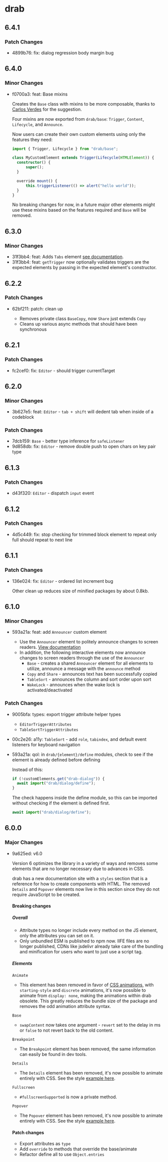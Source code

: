 # drab

## 6.4.1

### Patch Changes

- 4899b76: fix: dialog regression body margin bug

## 6.4.0

### Minor Changes

- f0700a3: feat: Base mixins

  Creates the `Base` class with mixins to be more composable, thanks to [Carlos Verdes](https://github.com/rossrobino/drab/issues/29) for the suggestion.

  Four mixins are now exported from `drab/base`: `Trigger`, `Content`, `Lifecycle`, and `Announce`.

  Now users can create their own custom elements using only the features they need:

  ```ts
  import { Trigger, Lifecycle } from "drab/base";

  class MyCustomElement extends Trigger(Lifecycle(HTMLElement)) {
  	constructor() {
  		super();
  	}

  	override mount() {
  		this.triggerListener(() => alert("hello world"));
  	}
  }
  ```

  No breaking changes for now, in a future major other elements might use these mixins based on the features required and `Base` will be removed.

## 6.3.0

### Minor Changes

- 31f3bb4: feat: Adds `Tabs` element [see documentation](https://drab.robino.dev/elements/tabs/).
- 31f3bb4: feat: `getTrigger` now optionally validates triggers are the expected elements by passing in the expected element's constructor.

## 6.2.2

### Patch Changes

- 62bf211: patch: clean up

  - Removes private class `BaseCopy`, now `Share` just extends `Copy`
  - Cleans up various async methods that should have been synchronous

## 6.2.1

### Patch Changes

- fc2cef0: fix: `Editor` - should trigger currentTarget

## 6.2.0

### Minor Changes

- 3b627e5: feat: `Editor` - `tab + shift` will dedent tab when inside of a codeblock

### Patch Changes

- 7dcb159: `Base` - better type inference for `safeListener`
- 9d858db: fix: `Editor` - remove double push to open chars on key pair type

## 6.1.3

### Patch Changes

- d43f320: `Editor` - dispatch `input` event

## 6.1.2

### Patch Changes

- 4d5c449: fix: stop checking for trimmed block element to repeat only full should repeat to next line

## 6.1.1

### Patch Changes

- 136e024: fix: `Editor` - ordered list increment bug

  Other clean up reduces size of minified packages by about 0.8kb.

## 6.1.0

### Minor Changes

- 593a21a: feat: add `Announcer` custom element

  - Use the `Announcer` element to politely announce changes to screen readers. [View documentation](https://drab.robino.dev/elements/announcer/)
  - In addition, the following interactive elements now announce changes to screen readers through the use of the `Announcer`
    - `Base` - creates a shared `Announcer` element for all elements to utilize, announce a message with the `announce` method
    - `Copy` and `Share` - announces text has been successfully copied
    - `TableSort` - announces the column and sort order upon sort
    - `WakeLock` - announces when the wake lock is activated/deactivated

### Patch Changes

- 9005bfa: types: export trigger attribute helper types

  - `EditorTriggerAttributes`
  - `TableSortTriggerAttributes`

- 00c2e26: a11y: `TableSort` - add `role`, `tabindex`, and default event listeners for keyboard navigation
- 593a21a: qol: in `drab/{element}/define` modules, check to see if the element is already defined before defining

  Instead of this:

  ```ts
  if (!customElements.get("drab-dialog")) {
  	await import("drab/dialog/define");
  }
  ```

  The check happens inside the define module, so this can be imported without checking if the element is defined first.

  ```ts
  await import("drab/dialog/define");
  ```

## 6.0.0

### Major Changes

- 9a625ed: v6.0

  Version 6 optimizes the library in a variety of ways and removes some elements that are no longer necessary due to advances in CSS.

  drab has a new documentation site with a `styles` section that is a reference for how to create components with HTML. The removed `Details` and `Popover` elements now live in this section since they do not require JavaScript to be created.

  #### Breaking changes

  ##### Overall

  - Attribute types no longer include every method on the JS element, only the attributes you can set on it.
  - Only unbundled ESM is published to npm now. IIFE files are no longer published, CDNs like jsdelivr already take care of the bundling and minification for users who want to just use a script tag.

  ##### Elements

  `Animate`

  - This element has been removed in favor of [CSS animations](https://drab.robino.dev/styles/popover/), with `starting-style` and `discrete` animations, it's now possible to animate from `display: none`, making the animations within drab obsolete. This greatly reduces the bundle size of the package and removes the odd animation attribute syntax.

  `Base`

  - `swapContent` now takes one argument - `revert` set to the delay in ms or `false` to not revert back to the old content.

  `Breakpoint`

  - The `Breakpoint` element has been removed, the same information can easily be found in dev tools.

  `Details`

  - The `Details` element has been removed, it's now possible to animate entirely with CSS. See the style [example here](https://drab.robino.dev/styles/details/).

  `Fullscreen`

  - `#fullscreenSupported` is now a private method.

  `Popover`

  - The `Popover` element has been removed, it's now possible to animate entirely with CSS. See the style [example here](https://drab.robino.dev/styles/popover/).

  #### Patch changes

  - Export attributes as `type`
  - Add `override` to methods that override the base/animate
  - Refactor define all to use `Object.entries`
